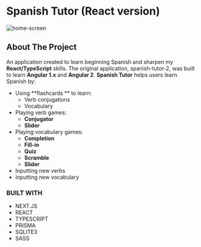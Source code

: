 # Spanish Tutor (React version)

![home-screen](https://user-images.githubusercontent.com/4378566/217442254-8ea4e73a-7979-4069-9279-515f3486ae84.png)

## About The Project

An application created to learn beginning Spanish and sharpen my **React/TypeScript** skills. The original application, spanish-tutor-2, was built to learn **Angular 1.x** and **Angular 2**. **Spanish Tutor** helps users learn Spanish by:

- Using **flashcards
** to learn:
  - Verb conjugations
  - Vocabulary
- Playing verb games:
  - **Conjugator**
  - **Slider**
- Playing vocabulary games:
  - **Completion**
  - **Fill-in**
  - **Quiz**
  - **Scramble**
  - **Slider**
- Inputting new verbs
- Inputting new vocabulary

### BUILT WITH

- NEXT.JS
- REACT
- TYPESCRIPT
- PRISMA
- SQLITE3
- SASS
